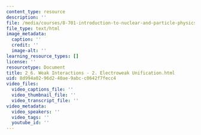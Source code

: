 ```yaml
---
content_type: resource
description: ''
file: /media/courses/8-701-introduction-to-nuclear-and-particle-physics-fall-2020/2_6-weak-interactions-2-electroweak-unification.html
file_type: text/html
image_metadata:
  caption: ''
  credit: ''
  image-alt: ''
learning_resource_types: []
license: ''
resourcetype: Document
title: 2_6. Weak Interactions - 2. Electroweak Unification.html
uid: 8d994a02-96d2-40ae-9abc-c0642f7fecc4
video_files:
  video_captions_file: ''
  video_thumbnail_file: ''
  video_transcript_file: ''
video_metadata:
  video_speakers: ''
  video_tags: ''
  youtube_id: ''
---
```

